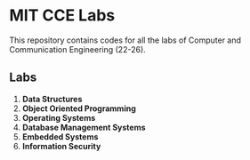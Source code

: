 # MIT CCE Labs

This repository contains codes for all the labs of Computer and Communication Engineering (22-26).

## Labs

1. **Data Structures**
2. **Object Oriented Programming**
3. **Operating Systems**
4. **Database Management Systems**
5. **Embedded Systems**
6. **Information Security**
